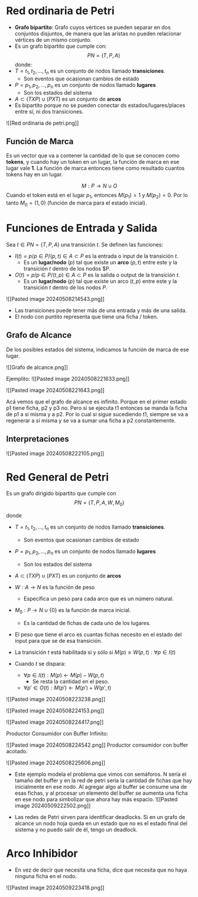 # Red ordinaria de Petri

- **Grafo bipartito**: Grafo cuyos vértices se pueden separar en dos conjuntos disjuntos, de manera que las aristas no pueden relacionar vértices de un mismo conjunto.
- Es un grafo bipartito que cumple con:
$$PN=(T,P,A)$$
donde:
- $T = t_1, t_2, \dots, t_n$ es un conjunto de nodos llamado **transiciones**.
	- Son eventos que ocasionan cambios de estado
- $P = p_1, p_2, \dots, p_n$ es un conjunto de nodos llamado **lugares**
	- Son los estados del sistema
- $A \subset (T X P) \cup (PXT)$ es un conjunto de **arcos**
- Es bipartito porque no se pueden conectar ds estados/lugares/places entre sí, ni dos transiciones.

![[Red ordinaria de petri.png]]
## Función de Marca
Es un vector que va a contener la cantidad de lo que se conocen como **tokens**, y cuando hay un token en un lugar, la función de marca en ese lugar vale **1**. La función de marca entonces tiene como resultado cuantos tokens hay en un lugar.

$$M: P \to N \cup O$$ 
Cuando el token está en el lugar $p_1$, entonces $M(p_1)=1$ y $M(p_2) = 0$. Por lo tanto $M_0 = (1,0)$ (función de marca para el estado inicial).

# Funciones de Entrada y Salida

Sea $t \in PN = (T,P,A)$ una transición $t$.
Se definen las funciones:
- $I(t) = p / p \in P / (p,t) \in A \subset P$ es la entrada o input de la transición $t$.
	- Es un **lugar/nodo** $(p)$ tal que existe un **arco** $(p,t)$ entre este y la transición $t$ dentro de los nodos $P. 
- $O(t) = p / p \in P / (t, p) \in A \subset P$ es la salida o output de la transición $t$.
	- Es un **lugar/nodo** $(p)$ tal que existe un arco $(t,p)$ entre este y la transición $t$ dentro de los nodos $P$.

![[Pasted image 20240508214543.png]]

- Las transiciones puede tener más de una entrada y más de una salida.
- El nodo con puntito representa que tiene una ficha / token.

## Grafo de Alcance

De los posibles estados del sistema, indicamos la función de marca de ese lugar.

![[Grafo de alcance.png]]

Ejemplito:
![[Pasted image 20240508221633.png]]

![[Pasted image 20240508221643.png]]

Acá vemos que el grafo de alcance es infinito. Porque en el primer estado p1 tiene ficha, p2  y p3 no. Pero si se ejecuta t1 entonces se manda la ficha de p1 a si misma y a p2. Por lo cual si sigue sucediendo t1, siempre se va a regenerar a si misma y se va a sumar una ficha a p2 constantemente.

## Interpretaciones

![[Pasted image 20240508222105.png]]

# Red General de Petri

Es un grafo dirigido bipartito que cumple con
$$PN=(T,P,A, W, M_0)$$

donde
- $T = t_1, t_2, \dots, t_n$ es un conjunto de nodos llamado **transiciones**.
	- Son eventos que ocasionan cambios de estado
- $P = p_1, p_2, \dots, p_n$ es un conjunto de nodos llamado **lugares**
	- Son los estados del sistema
- $A \subset (T X P) \cup (PXT)$ es un conjunto de **arcos**
- $W: A \to N$ es la función de peso
	- Especifica un peso para cada arco que es un número natural.
- $M_0: P \to N \cup \{0\}$ es la función de marca inicial.
	- Es la cantidad de fichas de cada uno de los lugares.

- El peso que tiene el arco es cuantas fichas necesito en el estado del input para que se de esa transición. 
- La transición $t$ está habilitada si y sólo si $M(p) \ge W(p,t): \forall p \in I(t)$
- Cuando $t$ se dispara:
	- $\forall p \in I(t): M(p) \leftarrow M(p) - W(p,t)$
		- Se resta la cantidad en el peso.
	- $\forall p' \in O(t): M(p') \leftarrow M(p') + W(p',t)$

![[Pasted image 20240508223238.png]]

![[Pasted image 20240508224153.png]]

![[Pasted image 20240508224417.png]]

Productor Consumidor con Buffer Infinito:

![[Pasted image 20240508224542.png]]
Productor consumidor con buffer acotado.

![[Pasted image 20240508225606.png]]

- Este ejemplo modela el problema que vimos con semáforos. N sería el tamaño del buffer y en la red de petri sería la cantidad de fichas que hay inicialmente en ese nodo. Al agregar algo al buffer se consume una de esas fichas, y al procesar un elemento del buffer se aumenta una ficha en ese nodo para simbolizar que ahora hay más espacio.
![[Pasted image 20240509222502.png]]

- Las redes de Petri sirven para identificar deadlocks. Si en un grafo de alcance un nodo hoja queda en un estado que no es el estado final del sistema y no puedo salir de él, tengo un deadlock.

# Arco Inhibidor
- En vez de decir que necesita una ficha, dice que necesita que no haya ninguna ficha en el nodo.

![[Pasted image 20240509223418.png]]